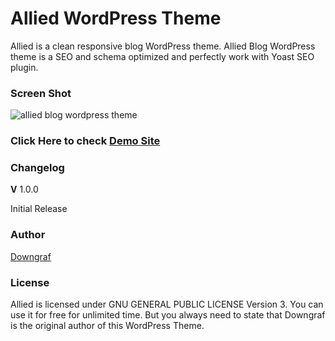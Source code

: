 # Allied WordPress Theme
Allied is a clean responsive blog WordPress theme. Allied Blog WordPress theme is a SEO and schema optimized and perfectly work with Yoast SEO plugin.

### Screen Shot 

![allied blog wordpress theme](https://user-images.githubusercontent.com/9718134/52429913-c5df2d00-2b26-11e9-8418-4bebb7eb874d.jpg)

### Click Here to check [Demo Site](https://www.downgraf.com/allied/)

### Changelog
**V** 1.0.0

Initial Release

### Author

[Downgraf](https://www.downgraf.com)

### License

Allied is licensed under GNU GENERAL PUBLIC LICENSE Version 3. You can use it for free for unlimited time. But you always need to state that Downgraf is the original author of this WordPress Theme.
